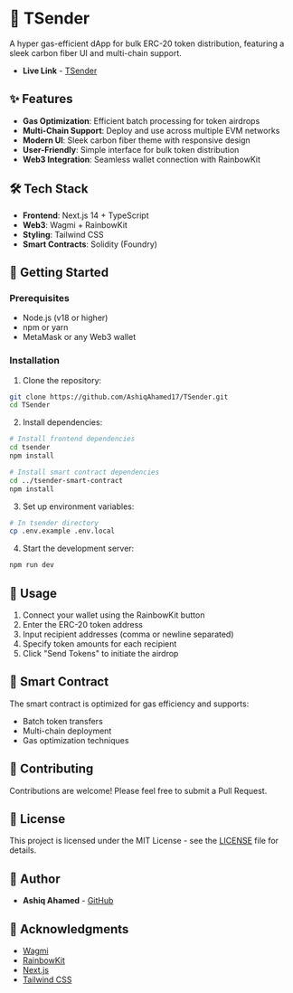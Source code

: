 # 🚀 TSender

A hyper gas-efficient dApp for bulk ERC-20 token distribution, featuring a sleek carbon fiber UI and multi-chain support.

- **Live Link** - [TSender](https://t-sender.vercel.app/)


## ✨ Features

- **Gas Optimization**: Efficient batch processing for token airdrops
- **Multi-Chain Support**: Deploy and use across multiple EVM networks
- **Modern UI**: Sleek carbon fiber theme with responsive design
- **User-Friendly**: Simple interface for bulk token distribution
- **Web3 Integration**: Seamless wallet connection with RainbowKit

## 🛠️ Tech Stack

- **Frontend**: Next.js 14 + TypeScript
- **Web3**: Wagmi + RainbowKit
- **Styling**: Tailwind CSS
- **Smart Contracts**: Solidity (Foundry)

## 🚀 Getting Started

### Prerequisites

- Node.js (v18 or higher)
- npm or yarn
- MetaMask or any Web3 wallet

### Installation

1. Clone the repository:

```bash
git clone https://github.com/AshiqAhamed17/TSender.git
cd TSender
```

2. Install dependencies:

```bash
# Install frontend dependencies
cd tsender
npm install

# Install smart contract dependencies
cd ../tsender-smart-contract
npm install
```

3. Set up environment variables:

```bash
# In tsender directory
cp .env.example .env.local
```

4. Start the development server:

```bash
npm run dev
```

## 📝 Usage

1. Connect your wallet using the RainbowKit button
2. Enter the ERC-20 token address
3. Input recipient addresses (comma or newline separated)
4. Specify token amounts for each recipient
5. Click "Send Tokens" to initiate the airdrop

## 🔧 Smart Contract

The smart contract is optimized for gas efficiency and supports:

- Batch token transfers
- Multi-chain deployment
- Gas optimization techniques

## 🤝 Contributing

Contributions are welcome! Please feel free to submit a Pull Request.

## 📄 License

This project is licensed under the MIT License - see the [LICENSE](LICENSE) file for details.

## 👥 Author

- **Ashiq Ahamed** - [GitHub](https://github.com/AshiqAhamed17)

## 🙏 Acknowledgments

- [Wagmi](https://wagmi.sh/)
- [RainbowKit](https://www.rainbowkit.com/)
- [Next.js](https://nextjs.org/)
- [Tailwind CSS](https://tailwindcss.com/)
